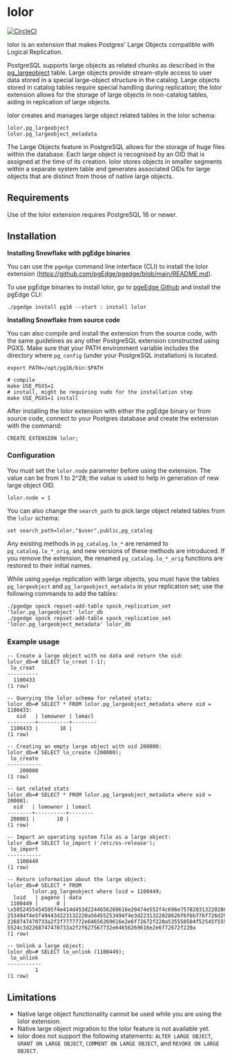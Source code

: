 # lolor

[![CircleCI](https://dl.circleci.com/status-badge/img/gh/pgEdge/lolor/tree/main.svg?style=svg)](https://dl.circleci.com/status-badge/redirect/gh/pgEdge/lolor/tree/main)

lolor is an extension that makes Postgres' Large Objects compatible with Logical Replication.

PostgreSQL supports large objects as related chunks as described in the [pg_largeobject](https://www.postgresql.org/docs/17/catalog-pg-largeobject.html) table. Large objects provide stream-style access to user data stored in a special large-object structure in the catalog. Large objects stored in catalog tables require special handling during replication; the lolor extension allows for the storage of large objects in non-catalog tables, aiding in replication of large objects.

lolor creates and manages large object related tables in the lolor schema:

```
lolor.pg_largeobject
lolor.pg_largeobject_metadata
```

The Large Objects feature in PostgreSQL allows for the storage of huge files within the database. Each large object is recognised by an OID that is assigned at the time of its creation. lolor stores objects in smaller segments within a separate system table and generates associated OIDs for large objects that are distinct from those of native large objects.

## Requirements
Use of the lolor extension requires PostgreSQL 16 or newer.

## Installation

**Installing Snowflake with pgEdge binaries**

You can use the `pgedge` command line interface (CLI) to install the lolor extension (https://github.com/pgEdge/pgedge/blob/main/README.md).

To use pgEdge binaries to install lolor, go to [pgeEdge Github](https://github.com/pgEdge/pgedge) and install the pgEdge CLI:

`./pgedge install pg16 --start : install lolor`

**Installing Snowflake from source code**

You can also compile and install the extension from the source code, with the same guidelines as any other PostgreSQL extension constructed using PGXS.
Make sure that your PATH environment variable includes the directory where `pg_config` (under your PostgreSQL installation) is located.

```
export PATH=/opt/pg16/bin:$PATH

# compile
make USE_PGXS=1
# install, might be requiring sudo for the installation step
make USE_PGXS=1 install
```

After installing the lolor extension with either the pgEdge binary or from source code, connect to your Postgres database and create the extension with the command:

```
CREATE EXTENSION lolor;
```


### Configuration

You must set the `lolor.node` parameter before using the extension. The value can be from 1 to 2^28; the value is used to help in generation of new large object OID.

```
lolor.node = 1
```

You can also change the `search_path` to pick large object related tables from the `lolor` schema:

```
set search_path=lolor,"$user",public,pg_catalog
```

Any existing methods in `pg_catalog.lo_*` are renamed to `pg_catalog.lo_*_orig`, and new versions of these methods are introduced.
If you remove the extension, the renamed `pg_catalog.lo_*_orig` functions are restored to their initial names.

While using `pgedge` replication with large objects, you must have the tables `pg_largeobject` and `pg_largeobject_metadata` in your replication set; use 
the following commands to add the tables:

```
./pgedge spock repset-add-table spock_replication_set 'lolor.pg_largeobject' lolor_db
./pgedge spock repset-add-table spock_replication_set 'lolor.pg_largeobject_metadata' lolor_db
```

### Example usage

```
-- Create a large object with no data and return the oid:
lolor_db=# SELECT lo_creat (-1);
 lo_creat 
----------
  1100433
(1 row)

-- Querying the lolor schema for related stats:
lolor_db=# SELECT * FROM lolor.pg_largeobject_metadata where oid = 1100433:
   oid   | lomowner | lomacl 
---------+----------+--------
 1100433 |       10 | 
(1 row)

-- Creating an empty large object with oid 200000:
lolor_db=# SELECT lo_create (200000);
 lo_create 
-----------
    200000
(1 row)

-- Get related stats
lolor_db=# SELECT * FROM lolor.pg_largeobject_metadata where oid = 200001:
  oid   | lomowner | lomacl 
--------+----------+--------
 200001 |       10 | 
(1 row)

-- Import an operating system file as a large object:
lolor_db=# SELECT lo_import ('/etc/os-release');
 lo_import
-----------
   1100449
(1 row)

-- Return information about the large object:
lolor_db=# SELECT * FROM
        lolor.pg_largeobject where loid = 1100449;
  loid   | pageno | data                                                                  
 1100449 |      0 | \x5052455454595f4e414d453d2244656269616e20474e552f4c696e75782031322028626f6f6b776f726d29220a4e414d453d2244656269616e20474e552f4c696e7578220a56455
253494f4e5f49443d223132220a56455253494f4e3d2231322028626f6f6b776f726d29220a56455253494f4e5f434f44454e414d453d626f6f6b776f726d0a49443d64656269616e0a484f4d455f55524c3d
2268747470733a2f2f7777772e64656269616e2e6f72672f220a535550504f52545f55524c3d2268747470733a2f2f7777772e64656269616e2e6f72672f737570706f7274220a4255475f5245504f52545f5
5524c3d2268747470733a2f2f627567732e64656269616e2e6f72672f220a
(1 row)

-- Unlink a large object:
lolor_db=# SELECT lo_unlink (1100449);
 lo_unlink 
-----------
         1
(1 row)
```

## Limitations

- Native large object functionality cannot be used while you are using the lolor extension.
- Native large object migration to the lolor feature is not available yet.
- lolor does not support the following statements: `ALTER LARGE OBJECT`, `GRANT ON LARGE OBJECT`, `COMMENT ON LARGE OBJECT`, and `REVOKE ON LARGE OBJECT`.
